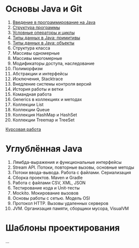 # Основы Java и Git

1. [Введение в программирование на Java](./INTRO.md)
1. [Структура программы](./STRUCTURE.md)
1. [Условные операторы и циклы](./COND.md)
1. [Типы данных в Java: примитивы](./PRIM.md)
1. [Типы данных в Java: объекты](./OBJECTS.md)
1. Структура класса
1. Массивы одномерные
1. Массивы многомерные
1. Модификаторы доступа, наследование
1. Полиморфизм
1. Абстракции и интерфейсы
1. Исключения, Stacktrace
1. Внедление системы контроля версий
1. История работы и ветки
1. Командная работа
1. Generics в коллекциях и методах
1. Коллекции List
1. Коллекции Queue
1. Коллекция HashMap и HashSet
1. Коллекции Treemap и TreeSet

[Курсовая работа](https://github.com/netology-code/java-diplom)

# Углублённая Java
1. Лямбда-выражения и функциональные интерфейсы
1. Stream API. Потоки, повторные вызовы, основные методы
1. Потоки ввода-вывода. Работа с файлами. Сериализация
1. Сборка проектов. Maven и Gradle
1. Работа с файлами CSV, XML, JSON
1. Тестирование кода и Unit-тесты
1. Mockito. Мокирование вызовов
1. Основы работы с сетью. Модель OSI
1. Протокол HTTP. Вызовы удаленных серверов
1. JVM. Организация памяти, сборщики мусора, VisualVM

# Шаблоны проектирования
...
